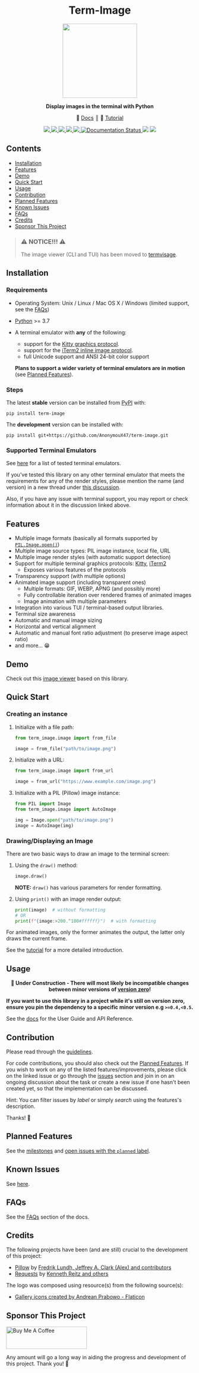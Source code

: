 <div align="center">

<h1><b>Term-Image</b></h1>

<p>
<img src="https://raw.githubusercontent.com/AnonymouX47/term-image/92ff4b2d2e4731be9e1b2ac7378964ebed9f10f9/docs/source/resources/logo.png" height="200">
</p>

<p>
<b>Display images in the terminal with Python</b>
</p>

<p>
   &#128214; <a href='https://term-image.readthedocs.io'>Docs</a>
    &#9553; 
   &#127979; <a href='https://term-image.readthedocs.io/en/stable/start/tutorial.html'>Tutorial</a>
</p>

<p>
   <a href='https://pypi.org/project/term-image/'>
      <img src='https://img.shields.io/pypi/v/term-image.svg'>
   </a>
   <a href='https://pepy.tech/project/term-image'>
      <img src="https://pepy.tech/badge/term-image/month">
   </a>
   <a href='https://pypi.org/project/term-image/'>
      <img src='https://img.shields.io/pypi/pyversions/term-image.svg'>
   </a>
   <a href='https://github.com/psf/black'>
      <img src='https://img.shields.io/badge/code%20style-black-000000.svg'>
   </a>
   <a href='https://github.com/AnonymouX47/term-image/actions/workflows/test.yml'>
      <img src='https://github.com/AnonymouX47/term-image/actions/workflows/test.yml/badge.svg'>
   </a>
   <a href='https://term-image.readthedocs.io'>
      <img src='https://readthedocs.org/projects/term-image/badge/?version=latest' alt='Documentation Status' />
   </a>
   <img src="https://img.shields.io/github/last-commit/AnonymouX47/term-image">
   <a href="https://twitter.com/intent/tweet?text=Display%20images%20in%20the%20terminal%20with%20Python&url=https://github.com/AnonymouX47/term-image&hashtags=developers,images,terminal,python">
      <img src="https://img.shields.io/twitter/url/http/shields.io.svg?style=social">
   </a>
</p>

</div>


## Contents
- [Installation](#installation)
- [Features](#features)
- [Demo](#demo)
- [Quick Start](#library-quick-start)
- [Usage](#usage)
- [Contribution](#contribution)
- [Planned Features](#planned-features)
- [Known Issues](#known-issues)
- [FAQs](#faqs)
- [Credits](#credits)
- [Sponsor This Project](#sponsor-this-project)


> ### ⚠️ NOTICE!!! ⚠️
> The image viewer (CLI and TUI) has been moved to [termvisage].


## Installation

### Requirements
- Operating System: Unix / Linux / Mac OS X / Windows (limited support, see the [FAQs](https://term-image.readthedocs.io/en/stable/faqs.html))
- [Python](https://www.python.org/) >= 3.7
- A terminal emulator with **any** of the following:
  
  - support for the [Kitty graphics protocol](https://sw.kovidgoyal.net/kitty/graphics-protocol/).
  - support for the [iTerm2 inline image protocol](https://iterm2.com/documentation-images.html).
  - full Unicode support and ANSI 24-bit color support

  **Plans to support a wider variety of terminal emulators are in motion** (see [Planned Features](#planned-features)).

### Steps
The latest **stable** version can be installed from [PyPI](https://pypi.org/project/term-image) with:

```shell
pip install term-image
```

The **development** version can be installed with:

```shell
pip install git+https://github.com/AnonymouX47/term-image.git
```

### Supported Terminal Emulators
See [here](https://term-image.readthedocs.io/en/stable/start/installation.html#supported-terminal-emulators) for a list of tested terminal emulators.

If you've tested this library on any other terminal emulator that meets the requirements for any of the render styles,
please mention the name (and version) in a new thread under [this discussion](https://github.com/AnonymouX47/term-image/discussions/4).

Also, if you have any issue with terminal support, you may report or check information about it in the discussion linked above.


## Features
- Multiple image formats (basically all formats supported by [`PIL.Image.open()`](https://pillow.readthedocs.io/en/stable/handbook/image-file-formats.html))
- Multiple image source types: PIL image instance, local file, URL
- Multiple image render styles (with automatic support detection)
- Support for multiple terminal graphics protocols: [Kitty](https://sw.kovidgoyal.net/kitty/graphics-protocol/), [iTerm2](https://iterm2.com/documentation-images.html)
  - Exposes various features of the protocols
- Transparency support (with multiple options)
- Animated image support (including transparent ones)
  - Multiple formats: GIF, WEBP, APNG (and possibly more)
  - Fully controllable iteration over rendered frames of animated images
  - Image animation with multiple parameters
- Integration into various TUI / terminal-based output libraries.
- Terminal size awareness
- Automatic and manual image sizing
- Horizontal and vertical alignment
- Automatic and manual font ratio adjustment (to preserve image aspect ratio)
- and more... 😁


## Demo

Check out this [image viewer][termvisage] based on this library.


## Quick Start

### Creating an instance

1. Initialize with a file path:
   ```python
   from term_image.image import from_file
   
   image = from_file("path/to/image.png")
   ```

2. Initialize with a URL:
   ```python
   from term_image.image import from_url
   
   image = from_url("https://www.example.com/image.png")
   ```

3. Initialize with a PIL (Pillow) image instance:
   ```python
   from PIL import Image
   from term_image.image import AutoImage
   
   img = Image.open("path/to/image.png")
   image = AutoImage(img)
   ```

### Drawing/Displaying an Image

There are two basic ways to draw an image to the terminal screen:

1. Using the `draw()` method:
   ```python
   image.draw()
   ```
   **NOTE:** `draw()` has various parameters for render formatting.

2. Using `print()` with an image render output:
   ```python
   print(image)  # without formatting
   # OR
   print(f"{image:>200.^100#ffffff}")  # with formatting
   ```

For animated images, only the former animates the output, the latter only draws the current frame.

See the [tutorial](https://term-image.readthedocs.io/en/stable/start/tutorial.html) for a more detailed introduction.


## Usage

<p align="center"><b>
   🚧 Under Construction - There will most likely be incompatible changes between minor versions of
   <a href='https://semver.org/spec/v2.0.0.html#spec-item-4'>version zero</a>!
</b></p>

**If you want to use this library in a project while it's still on version zero, ensure you pin the dependency to a specific minor version e.g `>=0.4,<0.5`.**

See the [docs](https://term-image.readthedocs.io) for the User Guide and API Reference.


## Contribution

Please read through the [guidelines](https://github.com/AnonymouX47/term-image/blob/main/CONTRIBUTING.md).

For code contributions, you should also check out the [Planned Features](#planned-features).
If you wish to work on any of the listed features/improvements, please click on the linked issue or go through the [issues](https://github.com/AnonymouX47/term-image/issues) section and join in on an ongoing discussion about the task or create a new issue if one hasn't been created yet, so that the implementation can be discussed.

Hint: You can filter issues by *label* or simply *search* using the features's description.

Thanks! 💓


## Planned Features

See the [milestones](https://github.com/AnonymouX47/term-image/milestones) and [open issues with the `planned` label](https://github.com/AnonymouX47/term-image/issues?q=label%3A%22planned%22+is%3Aopen).

## Known Issues

See [here](https://term-image.readthedocs.io/en/stable/issues.html).

## FAQs

See the [FAQs](https://term-image.readthedocs.io/en/stable/faqs.html) section of the docs.

## Credits

The following projects have been (and are still) crucial to the development of this project:
- [Pillow](https://python-pillow.org) by [Fredrik Lundh, Jeffrey A. Clark (Alex) and contributors](https://github.com/python-pillow/Pillow/graphs/contributors)
- [Requests](https://requests.readthedocs.io) by [Kenneth Reitz and others](https://requests.readthedocs.io/en/latest/dev/authors/)

The logo was composed using resource(s) from the following source(s):
- [Gallery icons created by Andrean Prabowo - Flaticon](https://www.flaticon.com/free-icons/gallery)

## Sponsor This Project

<a href="https://www.buymeacoffee.com/anonymoux47" target="_blank">
   <img src="https://cdn.buymeacoffee.com/buttons/v2/default-yellow.png" alt="Buy Me A Coffee" style="height: 60px !important;width: 217px !important;" >
</a>

Any amount will go a long way in aiding the progress and development of this project.
Thank you! 💓


[termvisage]: https://github.com/AnonymouX47/termvisage
